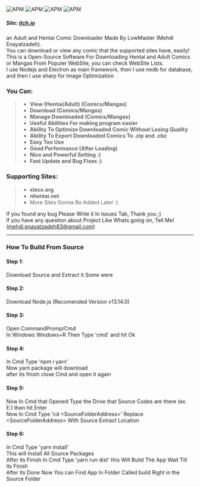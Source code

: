 ![APM](https://img.shields.io/badge/npm-v6.14.4-blue?logo=npm)
![APM](https://img.shields.io/badge/node.js-v13.14.0-red?logo=node.js)
![APM](https://img.shields.io/badge/electron-v13.1.4-blue?logo=electron&logoColor=green)
![APM](https://img.shields.io/apm/l/vim-mode)

##### Site: [itch.io](https://lowmaster.itch.io/x-comic-downloader)
an Adult and Hentai Comic Downloader Made By LowMaster (Mehdi Enayatzadeh).\
You can download or view any comic that the supported sites have, easily!\
This is a Open-Source Software For Downloading Hentai and Adult Comics or Mangas From Populer WebSite, you can check WebSite Lists.\
I use Nodejs and Electron as main framework, then I use nedb for database, and then I use sharp for Image Optimization

### You Can:
> - **View (Hentai/Adult) (Comics/Mangas)**
> - **Download (Comics/Mangas)**
> - **Manage Downloaded (Comics/Mangas)**
> - **Useful Abilities For making program easier**
> - **Ability To Optimize Downloaded Comic Without Losing Quality**
> - **Ability To Export Downloaded Comics To .zip and .cbz**
> - **Easy Too Use**
> - **Good Performance (After Loading)**
> - **Nice and Powerful Setting :)**
> - **Fast Update and Bug Fixes :)**

### Supporting Sites:
> - **xlecx.org**
> - **nhentai.net**
> - More Sites Gonna Be Added Later :)

If you found any bug Please Write it In Issues Tab, Thank you ;)\
If you have any question about Project Like Whats going on, Tell Me! (mehdi.enayatzadeh83@gmail.com)

---

### How To Build From Source
#### Step 1:
Download Source and Extract it Some were
#### Step 2:
Download Node.js (Recomended Version v13.14.0)
#### Step 3:
Open CommandPromp/Cmd\
In Windows Windows+R Then Type 'cmd' and hit Ok
#### Step 4:
In Cmd Type 'npm i yarn'\
Now yarn package will download\
after its finish close Cmd and open it again
#### Step 5:
Now In Cmd that Opened Type the Drive that Source Codes are there (ex. E:) then hit Enter\
Now In Cmd Type 'cd \<SourceFolderAddress\>' Replace \<SourceFolderAddress\> With Source Extract Location
#### Step 6:
In Cmd Type 'yarn install'\
This will Install All Source Packages\
After its Finish In Cmd Type 'yarn run dist' this Will Build The App Wait Till its Finish\
After its Done Now You can Find App In Folder Called build Right in the Source Folder